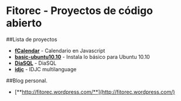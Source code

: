 Fitorec - Proyectos de código abierto
==========================================

##Lista de proyectos

- [**fCalendar**](https://github.com/fitorec/fCalendar) - Calendario en Javascript
- [**basic-ubuntu10.10**](https://github.com/fitorec/basic-ubuntu10.10) - Instala lo básico para Ubuntu 10.10
- [**DiaSQL**](https://github.com/fitorec/diasql) - DiaSQL
- [**idjc**](https://github.com/fitorec/idjc-multilanguage) - IDJC multilanguage

##Blog personal.

- [**http://fitorec.wordpress.com/**](http://fitorec.wordpress.com/)

